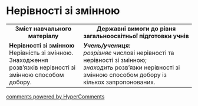 <div id="hypercomments_widget" class="js-hypercomments-widget invisible"></div>

# Нерівності зі змінною
<table>
  <tr>
    <td width="40%" align="center"><b>Зміст навчального матеріалу<b></td>
    <td width="60%" align="center"><b>Державні вимоги до рівня загальноосвітньої підготовки учнів</b></td>
  </tr>
  <tr>
    <td width="40%" style="vertical-align:top !important;"><b>Нерівності зі змінною</b><br>
Нерівність зі змінною.<br> 
Знаходження розв’язків  нерівності зі змінною способом добору.<br></td>
    <td width="60%" style="vertical-align:top !important;"><i><b>Учень/учениця:</b></i><br>
<i>розрізняє</i> числові нерівності та нерівності зі змінною;<br>
<i>знаходить</i> розв’язки нерівності зі змінною способом добору із кількох запропонованих.<br></td>
  </tr>
</table>

<div class="js-hypercomments-container">
    <a href="http://hypercomments.com" class="hc-link" title="comments widget">comments powered by HyperComments</a>
</div>
